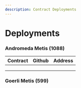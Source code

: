 ```yaml
---
description: Contract Deployments
---
```


# Deployments

### Andromeda Metis (1088)

| Contract | Github | Address |
| -------- | ------ | ------- |
|          |        |         |
|          |        |         |
|          |        |         |

### Goerli Metis (599)



